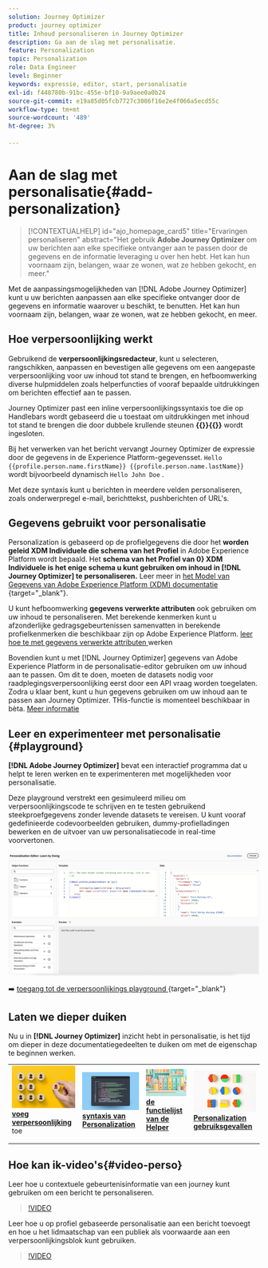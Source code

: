 ```yaml
---
solution: Journey Optimizer
product: journey optimizer
title: Inhoud personaliseren in Journey Optimizer
description: Ga aan de slag met personalisatie.
feature: Personalization
topic: Personalization
role: Data Engineer
level: Beginner
keywords: expressie, editor, start, personalisatie
exl-id: f448780b-91bc-455e-bf10-9a9aee0a0b24
source-git-commit: e19a85d05fcb7727c3086f16e2e4f066a5ecd55c
workflow-type: tm+mt
source-wordcount: '489'
ht-degree: 3%

---
```


# Aan de slag met personalisatie{#add-personalization}

>[!CONTEXTUALHELP]
>id="ajo_homepage_card5"
>title="Ervaringen personaliseren"
>abstract="Het gebruik **Adobe Journey Optimizer** om uw berichten aan elke specifieke ontvanger aan te passen door de gegevens en de informatie leveraging u over hen hebt. Het kan hun voornaam zijn, belangen, waar ze wonen, wat ze hebben gekocht, en meer."

Met de aanpassingsmogelijkheden van [!DNL Adobe Journey Optimizer] kunt u uw berichten aanpassen aan elke specifieke ontvanger door de gegevens en informatie waarover u beschikt, te benutten. Het kan hun voornaam zijn, belangen, waar ze wonen, wat ze hebben gekocht, en meer.

## Hoe verpersoonlijking werkt

Gebruikend de **verpersoonlijkingsredacteur**, kunt u selecteren, rangschikken, aanpassen en bevestigen alle gegevens om een aangepaste verpersoonlijking voor uw inhoud tot stand te brengen, en hefboomwerking diverse hulpmiddelen zoals helperfuncties of vooraf bepaalde uitdrukkingen om berichten effectief aan te passen.

Journey Optimizer past een inline verpersoonlijkingssyntaxis toe die op Handlebars wordt gebaseerd die u toestaat om uitdrukkingen met inhoud tot stand te brengen die door dubbele krullende steunen **{{}}{{}}** wordt ingesloten.

Bij het verwerken van het bericht vervangt Journey Optimizer de expressie door de gegevens in de Experience Platform-gegevensset. `Hello {{profile.person.name.firstName}} {{profile.person.name.lastName}}` wordt bijvoorbeeld dynamisch `Hello John Doe` .

Met deze syntaxis kunt u berichten in meerdere velden personaliseren, zoals onderwerpregel e-mail, berichttekst, pushberichten of URL&#39;s.

## Gegevens gebruikt voor personalisatie

Personalization is gebaseerd op de profielgegevens die door het **worden geleid XDM Individuele die schema van het Profiel** in Adobe Experience Platform wordt bepaald. Het **schema van het Profiel van 0&rbrace; XDM Individuele is het enige schema u kunt gebruiken om inhoud in [!DNL Journey Optimizer] te personaliseren.** Leer meer in [ het Model van Gegevens van Adobe Experience Platform (XDM) documentatie ](https://experienceleague.adobe.com/docs/experience-platform/xdm/home.html?lang=nl){target="_blank"}.

U kunt hefboomwerking **gegevens verwerkte attributen** ook gebruiken om uw inhoud te personaliseren. Met berekende kenmerken kunt u afzonderlijke gedragsgebeurtenissen samenvatten in berekende profielkenmerken die beschikbaar zijn op Adobe Experience Platform. [ leer hoe te met gegevens verwerkte attributen ](../audience/computed-attributes.md) werken

Bovendien kunt u met [!DNL Journey Optimizer] gegevens van Adobe Experience Platform in de personalisatie-editor gebruiken om uw inhoud aan te passen. Om dit te doen, moeten de datasets nodig voor raadplegingsverpersoonlijking eerst door een API vraag worden toegelaten. Zodra u klaar bent, kunt u hun gegevens gebruiken om uw inhoud aan te passen aan Journey Optimizer. THis-functie is momenteel beschikbaar in bèta. [Meer informatie](../personalization/lookup-aep-data.md)

## Leer en experimenteer met personalisatie {#playground}

**[!DNL Adobe Journey Optimizer]** bevat een interactief programma dat u helpt te leren werken en te experimenteren met mogelijkheden voor personalisatie.

Deze playground verstrekt een gesimuleerd milieu om verpersoonlijkingscode te schrijven en te testen gebruikend steekproefgegevens zonder levende datasets te vereisen. U kunt vooraf gedefinieerde codevoorbeelden gebruiken, dummy-profielladingen bewerken en de uitvoer van uw personalisatiecode in real-time voorvertonen.

![ verpersoonlijkings playground ](assets/playground.png)

➡️ [ toegang tot de verpersoonlijkings playground ](https://experienceleague.adobe.com/nl/apps/journey-optimizer/ajo-personalization){target="_blank"}

## Laten we dieper duiken

Nu u in **[!DNL Journey Optimizer]** inzicht hebt in personalisatie, is het tijd om dieper in deze documentatiegedeelten te duiken om met de eigenschap te beginnen werken.

<table style="table-layout:fixed"><tr style="border: 0;">
<td>
<a href="personalization-build-expressions.md">
<img alt="personalisatie toevoegen" src="assets/do-not-localize/add.png">
</a>
<div>
<a href="personalization-build-expressions.md"><strong> voeg verpersoonlijking </strong></a> toe
</div>
<p>
</td>
<td>
<a href="../personalization/personalization-syntax.md">
<img alt="Lood" src="assets/do-not-localize/syntax.png">
</a>
<div><a href="../personalization/personalization-syntax.md"><strong> syntaxis van Personalization </strong>
</div>
<p>
</td>
<td>
<a href="../personalization/functions/functions.md">
<img alt="Onfrequent" src="assets/do-not-localize/functions.png">
</a>
<div>
<a href="../personalization/functions/functions.md"><strong> de functielijst van de Helper </strong></a>
</div>
<p></td>
<td>
<a href="../personalization/personalization-use-case.md">
<img alt="Onfrequent" src="assets/do-not-localize/uc.png">
</a>
<div>
<a href="../personalization/personalization-use-case.md"><strong> Personalization gebruiksgevallen </strong></a>
</div>
<p></td>
</tr></table>

## Hoe kan ik-video&#39;s{#video-perso}

Leer hoe u contextuele gebeurtenisinformatie van een journey kunt gebruiken om een bericht te personaliseren.

>[!VIDEO](https://video.tv.adobe.com/v/3448140?quality=12&captions=dut)

Leer hoe u op profiel gebaseerde personalisatie aan een bericht toevoegt en hoe u het lidmaatschap van een publiek als voorwaarde aan een verpersoonlijkingsblok kunt gebruiken.

>[!VIDEO](https://video.tv.adobe.com/v/334078?quality=12)

